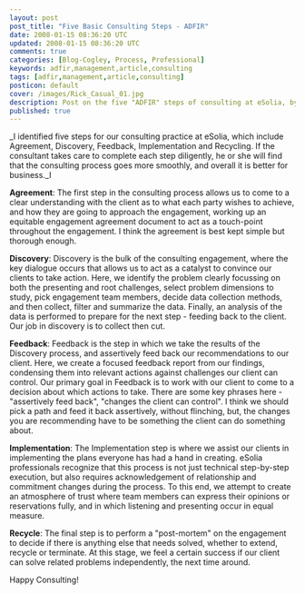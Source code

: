 ```yaml
---           
layout: post
post_title: "Five Basic Consulting Steps - ADFIR"
date: 2008-01-15 08:36:20 UTC
updated: 2008-01-15 08:36:20 UTC
comments: true
categories: [Blog-Cogley, Process, Professional]
keywords: adfir,management,article,consulting
tags: [adfir,management,article,consulting]
posticon: default
cover: /images/Rick_Casual_01.jpg
description: Post on the five "ADFIR" steps of consulting at eSolia, by Rick Cogley.
published: true
---
```


_I identified five steps for our consulting practice at eSolia, which include Agreement, Discovery, Feedback, Implementation and Recycling. If the consultant takes care to complete each step diligently, he or she will find that the consulting process goes more smoothly, and overall it is better for business._I

<!--more--> 

**Agreement**: The first step in the consulting process allows us to come to a clear understanding with the client as to what each party wishes to achieve, and how they are going to approach the engagement, working up an equitable engagement agreement document to act as a touch-point throughout the engagement. I think the agreement is best kept simple but thorough enough. 

**Discovery**: Discovery is the bulk of the consulting engagement, where the key dialogue occurs that allows us to act as a catalyst to convince our clients to take action. Here, we identify the problem clearly focussing on both the presenting and root challenges, select problem dimensions to study, pick engagement team members, decide data collection methods, and then collect, filter and summarize the data. Finally, an analysis of the data is performed to prepare for the next step - feeding back to the client. Our job in discovery is to collect then cut. 

**Feedback**: Feedback is the step in which we take the results of the Discovery process, and assertively feed back our recommendations to our client. Here, we create a focused feedback report from our findings, condensing them into relevant actions against challenges our client can control. Our primary goal in Feedback is to work with our client to come to a decision about which actions to take. There are some key phrases here - "assertively feed back", "changes the client can control". I think we should pick a path and feed it back assertively, without flinching, but, the changes you are recommending have to be something the client can do something about. 

**Implementation**: The Implementation step is where we assist our clients in implementing the plans everyone has had a hand in creating. eSolia professionals recognize that this process is not just technical step-by-step execution, but also requires acknowledgement of relationship and commitment changes during the process. To this end, we attempt to create an atmosphere of trust where team members can express their opinions or reservations fully, and in which listening and presenting occur in equal measure. 

**Recycle**: The final step is to perform a "post-mortem" on the engagement to decide if there is anything else that needs solved, whether to extend, recycle or terminate. At this stage, we feel a certain success if our client can solve related problems independently, the next time around.

Happy Consulting!